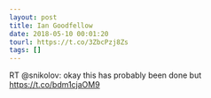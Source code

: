 ```yaml
---
layout: post
title: Ian Goodfellow
date: 2018-05-10 00:01:20
tourl: https://t.co/3ZbcPzj8Zs
tags: []
---
```

RT @snikolov: okay this has probably been done but https://t.co/bdm1cjaOM9